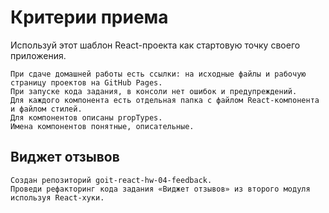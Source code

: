 # Критерии приема

Используй этот шаблон React-проекта как стартовую точку своего приложения.

    При сдаче домашней работы есть ссылки: на исходные файлы и рабочую страницу проектов на GitHub Pages.
    При запуске кода задания, в консоли нет ошибок и предупреждений.
    Для каждого компонента есть отдельная папка с файлом React-компонента и файлом стилей.
    Для компонентов описаны propTypes.
    Имена компонентов понятные, описательные.

 ## Виджет отзывов

    Создан репозиторий goit-react-hw-04-feedback.
    Проведи рефакторинг кода задания «Виджет отзывов» из второго модуля используя React-хуки.
